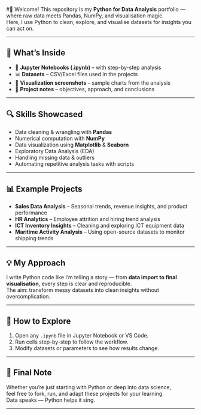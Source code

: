 #👋 Welcome!
This repository is my **Python for Data Analysis** portfolio — where raw data meets Pandas, NumPy, and visualisation magic.  
Here, I use Python to clean, explore, and visualise datasets for insights you can act on.

---

## 📂 What’s Inside
- 🐼 **Jupyter Notebooks (.ipynb)** – with step-by-step analysis  
- 📊 **Datasets** – CSV/Excel files used in the projects  
- 📸 **Visualization screenshots** – sample charts from the analysis  
- 📝 **Project notes** – objectives, approach, and conclusions

---

## 🔍 Skills Showcased
- Data cleaning & wrangling with **Pandas**  
- Numerical computation with **NumPy**  
- Data visualization using **Matplotlib** & **Seaborn**  
- Exploratory Data Analysis (EDA)  
- Handling missing data & outliers  
- Automating repetitive analysis tasks with scripts

---

## 📊 Example Projects
- **Sales Data Analysis** – Seasonal trends, revenue insights, and product performance  
- **HR Analytics** – Employee attrition and hiring trend analysis  
- **ICT Inventory Insights** – Cleaning and exploring ICT equipment data  
- **Maritime Activity Analysis** – Using open-source datasets to monitor shipping trends

---

## 💡 My Approach
I write Python code like I’m telling a story — from **data import to final visualisation**, every step is clear and reproducible.  
The aim: transform messy datasets into clean insights without overcomplication.

---

## 🚀 How to Explore
1. Open any `.ipynb` file in Jupyter Notebook or VS Code.  
2. Run cells step-by-step to follow the workflow.  
3. Modify datasets or parameters to see how results change.

---

## 🖤 Final Note
Whether you’re just starting with Python or deep into data science,  
feel free to fork, run, and adapt these projects for your learning.  
Data speaks — Python helps it sing.

---

